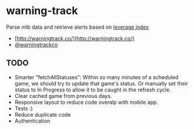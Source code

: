 # warning-track
Parse mlb data and retrieve alerts based on [leverage index](http://www.fangraphs.com/library/misc/li/)

* [http://warningtrack.co/](http://warningtrack.co/)
* [@warningtrackco](http://twitter.com/warningtrackco)

## TODO

* Smarter "fetchAllStatuses": Within so many minutes of a scheduled game, we should try to update that game's status. Or manually set their status to In Progress to allow it to be caught in the refresh cycle.
* Clear cached game from previous days.
* Responsive layout to reduce code overalp with mobile app.
* Tests :)
* Reduce duplicate code
* Authentication
